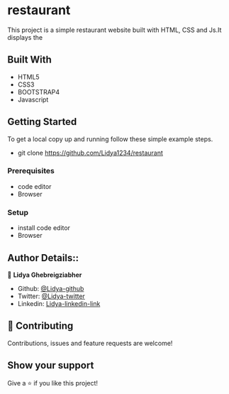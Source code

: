 # restaurant

This project is a simple restaurant website built with HTML, CSS and Js.It displays the 
## Built With

- HTML5
- CSS3
- BOOTSTRAP4
- Javascript



## Getting Started

To get a local copy up and running follow these simple example steps.
-  git clone https://github.com/Lidya1234/restaurant
### Prerequisites

- code editor
- Browser


### Setup

- install code editor
- Browser


## Author Details::

👤 **Lidya Ghebreigziabher**

- Github: [@Lidya-github ](https://github.com/Lidya1234)
- Twitter: [@Lidya-twitter](https://twitter.com/Lidya42676629)
- Linkedin: [Lidya-linkedin-link](https://www.linkedin.com/in/lidya-ghebreigziabher-4a94391aa/)
 


## 🤝 Contributing

Contributions, issues and feature requests are welcome!



## Show your support

Give a ⭐️ if you like this project!

